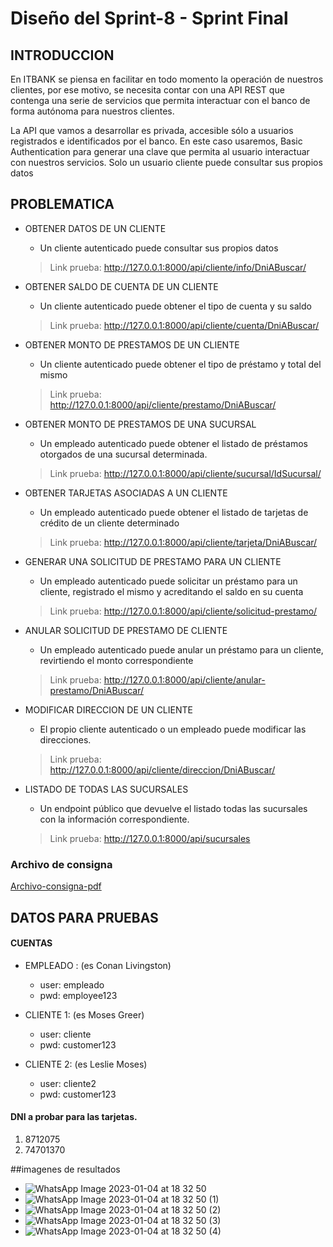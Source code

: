 # Diseño del Sprint-8 - Sprint Final

## INTRODUCCION 

En ITBANK se piensa en facilitar en todo momento la operación de nuestros clientes, por ese motivo, se necesita contar con una API REST que contenga una serie de servicios que permita interactuar con el banco de forma autónoma para nuestros clientes. 

La API que vamos a desarrollar es privada, accesible sólo a usuarios registrados e identificados por el banco. En este caso usaremos, Basic Authentication para generar una clave que permita al usuario interactuar con nuestros servicios. Solo un usuario cliente puede consultar sus propios datos

## PROBLEMATICA

* OBTENER DATOS DE UN CLIENTE 
    - Un cliente autenticado puede consultar sus propios datos
    > Link prueba: http://127.0.0.1:8000/api/cliente/info/DniABuscar/

* OBTENER SALDO DE CUENTA DE UN CLIENTE
    - Un cliente autenticado puede obtener el tipo de cuenta y su saldo
    > Link prueba: http://127.0.0.1:8000/api/cliente/cuenta/DniABuscar/


* OBTENER MONTO DE PRESTAMOS DE UN CLIENTE
    - Un cliente autenticado puede obtener el tipo de préstamo y total del mismo 
    > Link prueba: http://127.0.0.1:8000/api/cliente/prestamo/DniABuscar/

* OBTENER MONTO DE PRESTAMOS DE UNA SUCURSAL
    - Un empleado autenticado puede obtener el listado de préstamos otorgados de una sucursal determinada. 
    > Link prueba: http://127.0.0.1:8000/api/cliente/sucursal/IdSucursal/

* OBTENER TARJETAS ASOCIADAS A UN CLIENTE
    - Un empleado autenticado puede obtener el listado de tarjetas de crédito de un cliente determinado 
    > Link prueba: http://127.0.0.1:8000/api/cliente/tarjeta/DniABuscar/

* GENERAR UNA SOLICITUD DE PRESTAMO PARA UN CLIENTE
    - Un empleado autenticado puede solicitar un préstamo para un cliente, registrado el mismo y acreditando el saldo en su cuenta 

    > Link prueba: http://127.0.0.1:8000/api/cliente/solicitud-prestamo/

* ANULAR SOLICITUD DE PRESTAMO DE CLIENTE
    - Un empleado autenticado puede anular un préstamo para un cliente, revirtiendo el monto correspondiente 
    > Link prueba: http://127.0.0.1:8000/api/cliente/anular-prestamo/DniABuscar/

* MODIFICAR DIRECCION DE UN CLIENTE
    - El propio cliente autenticado o un empleado puede modificar las direcciones. 
    > Link prueba: http://127.0.0.1:8000/api/cliente/direccion/DniABuscar/

* LISTADO DE TODAS LAS SUCURSALES
    - Un endpoint público que devuelve el listado todas las sucursales con la información correspondiente. 
    > Link prueba: http://127.0.0.1:8000/api/sucursales


### Archivo de consigna
[Archivo-consigna-pdf](ConsignaFinal-Sprint-8.pdf)

## DATOS PARA PRUEBAS

#### CUENTAS

* EMPLEADO : (es Conan Livingston)
    - user: empleado
    - pwd: employee123

* CLIENTE 1: (es Moses Greer)
    - user: cliente
    - pwd: customer123

* CLIENTE 2: (es Leslie Moses)
    - user: cliente2
    - pwd: customer123

#### DNI a probar para las tarjetas.

1. 8712075
2. 74701370

##imagenes de resultados
- ![WhatsApp Image 2023-01-04 at 18 32 50](https://user-images.githubusercontent.com/105433665/210654064-b8b482f0-862a-47d3-bebb-56c75dbe3baa.jpeg)
- ![WhatsApp Image 2023-01-04 at 18 32 50 (1)](https://user-images.githubusercontent.com/105433665/210654165-bb189f32-33dd-4a14-a558-a46afe5403f3.jpeg)
- ![WhatsApp Image 2023-01-04 at 18 32 50 (2)](https://user-images.githubusercontent.com/105433665/210654192-ea21d416-6f7c-471c-a869-592d7f0feb9c.jpeg)
- ![WhatsApp Image 2023-01-04 at 18 32 50 (3)](https://user-images.githubusercontent.com/105433665/210654223-319480ca-8c83-4d25-9dcf-a4a752bd5e6c.jpeg)
- ![WhatsApp Image 2023-01-04 at 18 32 50 (4)](https://user-images.githubusercontent.com/105433665/210654250-0c2a1074-81b2-4dc8-ae54-041408aa02c8.jpeg)
